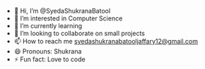 - 👋 Hi, I’m @SyedaShukranaBatool
- 👀 I’m interested in Computer Science
- 🌱 I’m currently learning
- 💞️ I’m looking to collaborate on small projects
- 📫 How to reach me syedashukranabatooljaffary12@gmail.com
- 😄 Pronouns: Shukrana
- ⚡ Fun fact: Love to code

<!---
SyedaShukranaBatool/SyedaShukranaBatool is a ✨ special ✨ repository because its `README.md` (this file) appears on your GitHub profile.
You can click the Preview link to take a look at your changes.
--->
